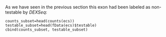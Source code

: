 As we have seen in the previous section this exon had been labeled as non-testable by *DEXSeq*:
```
counts_subset=head(counts(ecs))
testable_subset=head(fData(ecs)$testable)
cbind(counts_subset, testable_subset)
```


